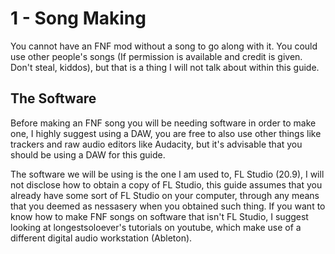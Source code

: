 # 1 - Song Making

You cannot have an FNF mod without a song to go along with it. You could use other people's songs (If permission is available and credit is given. Don't steal, kiddos),  but that is a thing I will not talk about within this guide.

## The Software

Before making an FNF song you will be needing software in order to make one, I highly suggest using a DAW, you are free to also use other things like trackers and raw audio editors like Audacity, but it's advisable that you should be using a DAW for this guide.

The software we will be using is the one I am used to, FL Studio (20.9), I will not disclose how to obtain a copy of FL Studio, this guide assumes that you already have some sort of FL Studio on your computer, through any means that you deemed as nessasery when you obtained such thing. If you want to know how to make FNF songs on software that isn't FL Studio, I suggest looking at longestsoloever's tutorials on youtube, which make use of a different digital audio workstation (Ableton).
